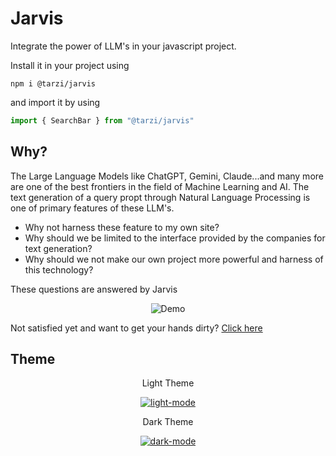 # Jarvis

Integrate the power of LLM's in your javascript project.

Install it in your project using
```console
npm i @tarzi/jarvis
```
and import it by using
```javascript
import { SearchBar } from "@tarzi/jarvis"
```

## Why?
The Large Language Models like ChatGPT, Gemini, Claude...and many more are one of the best frontiers in the field of Machine Learning and AI. The text generation of a query propt through Natural Language Processing is one of primary features of these LLM's.

- Why not harness these feature to my own site? <br>
- Why should we be limited to the interface provided by the companies for text generation? <br>
- Why should we not make our own project more powerful and harness of this technology?

These questions are answered by Jarvis

<div align="center">
  <img src="https://media.giphy.com/media/v1.Y2lkPTc5MGI3NjExa2R0dWZ6bTluaHRvNzY4YTcwank1MGd5ZmQ1b29xNG1vMWt1OG9jdiZlcD12MV9pbnRlcm5hbF9naWZfYnlfaWQmY3Q9Zw/cHbAqyIGyc96OLUcd8/giphy.gif" alt="Demo" />
</div>

Not satisfied yet and want to get your hands dirty? [Click here](https://jarvis-demo.vercel.app/)

## Theme

<div align="center">
<p align="center">Light Theme<p>
<a href="https://ibb.co/n0tpwff"><img src="https://i.ibb.co/JdgZc22/light-mode.png" alt="light-mode" border="0"></a>
</div>

<div align="center">
<p align="center">Dark Theme<p>
<a href="https://ibb.co/GCh4jQH"><img src="https://i.ibb.co/MPXxLkB/dark-mode.png" alt="dark-mode" border="0"></a>
</div>
